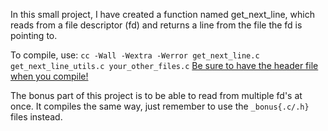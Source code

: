 In this small project, I have created a function named get_next_line, which reads from a file descriptor (fd) and returns a line from the file the fd is pointing to.

To compile, use:
`cc -Wall -Wextra -Werror get_next_line.c get_next_line_utils.c your_other_files.c`
<ins>Be sure to have the header file when you compile!</ins>

The bonus part of this project is to be able to read from multiple fd's at once.
It compiles the same way, just remember to use the `_bonus{.c/.h}` files instead.
